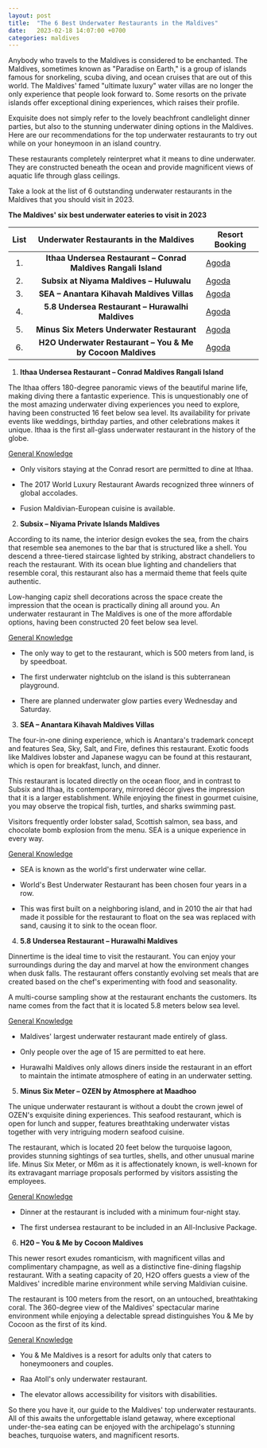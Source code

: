 ```yaml
---
layout: post
title:  "The 6 Best Underwater Restaurants in the Maldives"
date:   2023-02-18 14:07:00 +0700
categories: maldives
---
```

Anybody who travels to the Maldives is considered to be enchanted. The Maldives, sometimes known as "Paradise on Earth," is a group of islands famous for snorkeling, scuba diving, and ocean cruises that are out of this world. The Maldives' famed "ultimate luxury" water villas are no longer the only experience that people look forward to. Some resorts on the private islands offer exceptional dining experiences, which raises their profile.

Exquisite does not simply refer to the lovely beachfront candlelight dinner parties, but also to the stunning underwater dining options in the Maldives. Here are our recommendations for the top underwater restaurants to try out while on your honeymoon in an island country.

These restaurants completely reinterpret what it means to dine underwater. They are constructed beneath the ocean and provide magnificent views of aquatic life through glass ceilings.

Take a look at the list of 6 outstanding underwater restaurants in the Maldives that you should visit in 2023.

**The Maldives' six best underwater eateries to visit in 2023**

<div class="table-responsive">
		<table class="table table-striped w-auto">
			<thead>
				<tr>
					<th style="text-align:center">List</th>
					<th style="text-align:center">Underwater Restaurants in the Maldives</th>
					<th style="text-align:center">Resort Booking</th>
				</tr>
			</thead>
			<tbody>
				<tr>
					<td style="text-align:center">1.</td>
					<td style="text-align:center"><strong>Ithaa Undersea Restaurant – Conrad Maldives Rangali Island<strong></td>
					<td><a href="https://www.agoda.com/partners/partnersearch.aspx?pcs=1&cid=1832994&hl=en-us&hid=97270" rel="nofollow" target="_blank">Agoda</a></td>
				</tr>
				<tr>
					<td style="text-align:center">2.</td>
					<td style="text-align:center"><strong>Subsix at Niyama Maldives – Huluwalu<strong></td>
					<td><a href="https://www.agoda.com/partners/partnersearch.aspx?pcs=1&cid=1832994&hl=en-us&hid=296607" rel="nofollow" target="_blank">Agoda</a></td>
				</tr>
				<tr>
					<td style="text-align:center">3.</td>
					<td style="text-align:center"><strong>SEA – Anantara Kihavah Maldives Villas<strong></td>
					<td><a href="https://www.agoda.com/partners/partnersearch.aspx?pcs=1&cid=1832994&hl=en-us&hid=178294" rel="nofollow" target="_blank">Agoda</a></td>
				</tr>
				<tr>
					<td style="text-align:center">4.</td>
					<td style="text-align:center"><strong>5.8 Undersea Restaurant – Hurawalhi Maldives<strong></td>
					<td><a href="https://www.agoda.com/partners/partnersearch.aspx?pcs=1&cid=1832994&hl=en-us&hid=1198620" rel="nofollow" target="_blank">Agoda</a></td>
				</tr>
				<tr>
					<td style="text-align:center">5.</td>
					<td style="text-align:center"><strong>Minus Six Meters Underwater Restaurant<strong></td>
					<td><a href="https://www.agoda.com/partners/partnersearch.aspx?pcs=1&cid=1832994&hl=en-us&hid=1642172" rel="nofollow" target="_blank">Agoda</a></td>
				</tr>
				<tr>
					<td style="text-align:center">6.</td>
					<td style="text-align:center"><strong>H2O Underwater Restaurant – You &amp; Me by Cocoon Maldives<strong></td>
					<td><a href="https://www.agoda.com/partners/partnersearch.aspx?pcs=1&cid=1832994&hl=en-us&hid=1184769" rel="nofollow" target="_blank">Agoda</a></td>
				</tr>
			</tbody>
		</table>
</div>

1. **Ithaa Undersea Restaurant – Conrad Maldives Rangali Island**

The Ithaa offers 180-degree panoramic views of the beautiful marine life, making diving there a fantastic experience. This is unquestionably one of the most amazing underwater diving experiences you need to explore, having been constructed 16 feet below sea level. Its availability for private events like weddings, birthday parties, and other celebrations makes it unique. Ithaa is the first all-glass underwater restaurant in the history of the globe.

<u>General Knowledge</u>

- Only visitors staying at the Conrad resort are permitted to dine at Ithaa.

- The 2017 World Luxury Restaurant Awards recognized three winners of global accolades.

- Fusion Maldivian-European cuisine is available.

2. **Subsix – Niyama Private Islands Maldives**

According to its name, the interior design evokes the sea, from the chairs that resemble sea anemones to the bar that is structured like a shell. You descend a three-tiered staircase lighted by striking, abstract chandeliers to reach the restaurant. With its ocean blue lighting and chandeliers that resemble coral, this restaurant also has a mermaid theme that feels quite authentic. 

Low-hanging capiz shell decorations across the space create the impression that the ocean is practically dining all around you. An underwater restaurant in The Maldives is one of the more affordable options, having been constructed 20 feet below sea level.

<u>General Knowledge</u>

- The only way to get to the restaurant, which is 500 meters from land, is by speedboat.

- The first underwater nightclub on the island is this subterranean playground.

- There are planned underwater glow parties every Wednesday and Saturday.

3. **SEA – Anantara Kihavah Maldives Villas**

The four-in-one dining experience, which is Anantara's trademark concept and features Sea, Sky, Salt, and Fire, defines this restaurant. Exotic foods like Maldives lobster and Japanese wagyu can be found at this restaurant, which is open for breakfast, lunch, and dinner. 

This restaurant is located directly on the ocean floor, and in contrast to Subsix and Ithaa, its contemporary, mirrored décor gives the impression that it is a larger establishment. While enjoying the finest in gourmet cuisine, you may observe the tropical fish, turtles, and sharks swimming past. 

Visitors frequently order lobster salad, Scottish salmon, sea bass, and chocolate bomb explosion from the menu. SEA is a unique experience in every way.

<u>General Knowledge</u>

- SEA is known as the world's first underwater wine cellar.

- World's Best Underwater Restaurant has been chosen four years in a row.

- This was first built on a neighboring island, and in 2010 the air that had made it possible for the restaurant to float on the sea was replaced with sand, causing it to sink to the ocean floor.

4. **5.8 Undersea Restaurant – Hurawalhi Maldives** 

Dinnertime is the ideal time to visit the restaurant. You can enjoy your surroundings during the day and marvel at how the environment changes when dusk falls. The restaurant offers constantly evolving set meals that are created based on the chef's experimenting with food and seasonality. 

A multi-course sampling show at the restaurant enchants the customers. Its name comes from the fact that it is located 5.8 meters below sea level.

<u>General Knowledge</u>

- Maldives' largest underwater restaurant made entirely of glass.

- Only people over the age of 15 are permitted to eat here.

- Hurawalhi Maldives only allows diners inside the restaurant in an effort to maintain the intimate atmosphere of eating in an underwater setting.

5. **Minus Six Meter – OZEN by Atmosphere at Maadhoo**

The unique underwater restaurant is without a doubt the crown jewel of OZEN's exquisite dining experiences. This seafood restaurant, which is open for lunch and supper, features breathtaking underwater vistas together with very intriguing modern seafood cuisine. 

The restaurant, which is located 20 feet below the turquoise lagoon, provides stunning sightings of sea turtles, shells, and other unusual marine life. Minus Six Meter, or M6m as it is affectionately known, is well-known for its extravagant marriage proposals performed by visitors assisting the employees.

<u>General Knowledge</u>

- Dinner at the restaurant is included with a minimum four-night stay.

- The first undersea restaurant to be included in an All-Inclusive Package.

6. **H20 – You &amp; Me by Cocoon Maldives** 

This newer resort exudes romanticism, with magnificent villas and complimentary champagne, as well as a distinctive fine-dining flagship restaurant. With a seating capacity of 20, H2O offers guests a view of the Maldives' incredible marine environment while serving Maldivian cuisine. 

The restaurant is 100 meters from the resort, on an untouched, breathtaking coral. The 360-degree view of the Maldives' spectacular marine environment while enjoying a delectable spread distinguishes You &amp; Me by Cocoon as the first of its kind.

<u>General Knowledge</u>

- You &amp; Me Maldives is a resort for adults only that caters to honeymooners and couples.

- Raa Atoll's only underwater restaurant.

- The elevator allows accessibility for visitors with disabilities.

So there you have it, our guide to the Maldives' top underwater restaurants. All of this awaits the unforgettable island getaway, where exceptional under-the-sea eating can be enjoyed with the archipelago's stunning beaches, turquoise waters, and magnificent resorts.



